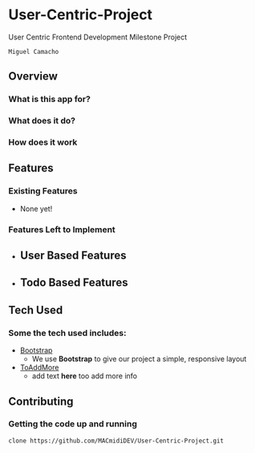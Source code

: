 # User-Centric-Project
User Centric Frontend Development Milestone Project
```
Miguel Camacho
```

## Overview
 
### What is this app for?
 
### What does it do?
 
### How does it work
 
## Features

### Existing Features
- None yet!
 
### Features Left to Implement

- User Based Features
    - 
- Todo Based Features
    - 

## Tech Used

### Some the tech used includes:

- [Bootstrap](http://getbootstrap.com/)
    - We use **Bootstrap** to give our project a simple, responsive layout
- [ToAddMore](https://AddHERE.com)
	- add text **here** too add more info

## Contributing
 
### Getting the code up and running
  ```
  clone https://github.com/MACmidiDEV/User-Centric-Project.git
  
  ```